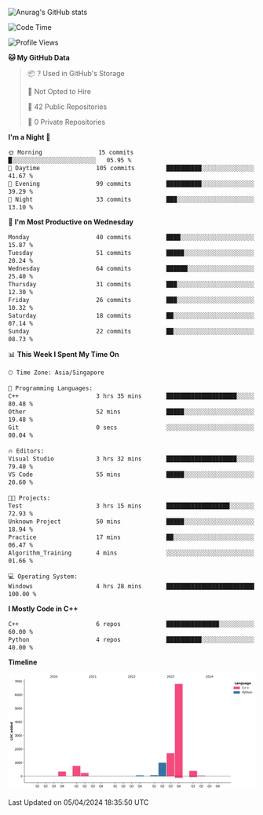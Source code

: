 ![Anurag's GitHub stats](https://github-readme-stats.vercel.app/api?username=OnePointFive99&show_icons=true&theme=transparent)

<!--START_SECTION:waka-->
![Code Time](http://img.shields.io/badge/Code%20Time-82%20hrs%2040%20mins-blue)

![Profile Views](http://img.shields.io/badge/Profile%20Views-0-blue)

**🐱 My GitHub Data** 

> 📦 ? Used in GitHub's Storage 
 > 
> 🚫 Not Opted to Hire
 > 
> 📜 42 Public Repositories 
 > 
> 🔑 0 Private Repositories 
 > 
**I'm a Night 🦉** 

```text
🌞 Morning                15 commits          █░░░░░░░░░░░░░░░░░░░░░░░░   05.95 % 
🌆 Daytime                105 commits         ██████████░░░░░░░░░░░░░░░   41.67 % 
🌃 Evening                99 commits          ██████████░░░░░░░░░░░░░░░   39.29 % 
🌙 Night                  33 commits          ███░░░░░░░░░░░░░░░░░░░░░░   13.10 % 
```
📅 **I'm Most Productive on Wednesday** 

```text
Monday                   40 commits          ████░░░░░░░░░░░░░░░░░░░░░   15.87 % 
Tuesday                  51 commits          █████░░░░░░░░░░░░░░░░░░░░   20.24 % 
Wednesday                64 commits          ██████░░░░░░░░░░░░░░░░░░░   25.40 % 
Thursday                 31 commits          ███░░░░░░░░░░░░░░░░░░░░░░   12.30 % 
Friday                   26 commits          ███░░░░░░░░░░░░░░░░░░░░░░   10.32 % 
Saturday                 18 commits          ██░░░░░░░░░░░░░░░░░░░░░░░   07.14 % 
Sunday                   22 commits          ██░░░░░░░░░░░░░░░░░░░░░░░   08.73 % 
```


📊 **This Week I Spent My Time On** 

```text
🕑︎ Time Zone: Asia/Singapore

💬 Programming Languages: 
C++                      3 hrs 35 mins       ████████████████████░░░░░   80.48 % 
Other                    52 mins             █████░░░░░░░░░░░░░░░░░░░░   19.48 % 
Git                      0 secs              ░░░░░░░░░░░░░░░░░░░░░░░░░   00.04 % 

🔥 Editors: 
Visual Studio            3 hrs 32 mins       ████████████████████░░░░░   79.40 % 
VS Code                  55 mins             █████░░░░░░░░░░░░░░░░░░░░   20.60 % 

🐱‍💻 Projects: 
Test                     3 hrs 15 mins       ██████████████████░░░░░░░   72.93 % 
Unknown Project          50 mins             █████░░░░░░░░░░░░░░░░░░░░   18.94 % 
Practice                 17 mins             ██░░░░░░░░░░░░░░░░░░░░░░░   06.47 % 
Algorithm_Training       4 mins              ░░░░░░░░░░░░░░░░░░░░░░░░░   01.66 % 

💻 Operating System: 
Windows                  4 hrs 28 mins       █████████████████████████   100.00 % 
```

**I Mostly Code in C++** 

```text
C++                      6 repos             ███████████████░░░░░░░░░░   60.00 % 
Python                   4 repos             ██████████░░░░░░░░░░░░░░░   40.00 % 
```



**Timeline**

![Lines of Code chart](https://raw.githubusercontent.com/OnePointFive99/OnePointFive99/main/assets/bar_graph.png)


 Last Updated on 05/04/2024 18:35:50 UTC
<!--END_SECTION:waka-->

  
